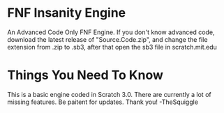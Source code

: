# FNF Insanity Engine
 An Advanced Code Only FNF Engine. 
 If you don't know advanced code, download the latest release of "Source.Code.zip", and change the file extension from .zip to .sb3, after that open the sb3 file in scratch.mit.edu
# Things You Need To Know
This is a basic engine coded in Scratch 3.0.
There are currently a lot of missing features.
Be paitent for updates.
Thank you!
-TheSquiggle
